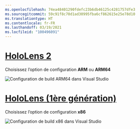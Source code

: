 ```yaml
---
ms.openlocfilehash: 74ea48401290fdefc23b6db46125c4281757dfe3
ms.sourcegitcommit: 59c91f8c70d1ad30995fba6cf862615e25e78d10
ms.translationtype: HT
ms.contentlocale: fr-FR
ms.lasthandoff: 03/19/2021
ms.locfileid: "100496091"
---
```

# <a name="hololens-2"></a>[HoloLens 2](#tab/hl2)

Choisissez l’option de configuration **ARM** ou **ARM64**

![Configuration de build ARM64 dans Visual Studio](../images/arm64setting.png)

# <a name="hololens-1st-gen"></a>[HoloLens (1ère génération)](#tab/hl)

Choisissez l’option de configuration **x86**

![Configuration de build x86 dans Visual Studio](../images/x86setting.png)